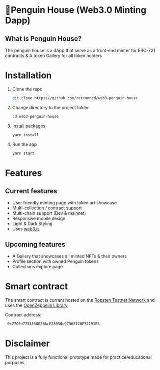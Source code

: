 # 🐧Penguin House (Web3.0 Minting Dapp)

## **What is Penguin House?**

The penguin house is a dApp that serve as a front-end minter for ERC-721 contracts & A token Gallery for all token holders

# Installation

1. Clone the repo

   ```sh
   git clone https://github.com/retconned/web3-penguin-house
   ```

2. Change directory to the project folder

   ```sh
   cd web3-penguin-house
   ```

3. Install packages

   ```sh
   yarn install
   ```

4. Run the app

   ```sh
   yarn start
   ```

<!-- CONTACT -->

# Features

## Current features

- User friendly minting page with token art showcase
- Multi-collection / contract support
- Multi-chain support (Dev & mainnet)
- Responsive mobile design
- Light & Dark Styling
- Uses [web3.js](https://github.com/ChainSafe/web3.js)

## Upcoming features

- A Gallery that showcases all minted NFTs & their owners
- Profile section with owned Penguin tokens
- Collections explore page

# Smart contract

The smart contract is current hosted on the [Ropsten Testnet Network
](https://ropsten.etherscan.io/address/0x77C9e7733550026AcE28950e973681C0F74191E3) and uses the [OpenZeppelin Library](https://docs.openzeppelin.com/contracts)

Contract address:

```sh
 0x77C9e7733550026AcE28950e973681C0F74191E3
```

# Disclaimer

This project is a fully functional prototype made for practice/educational purposes.
